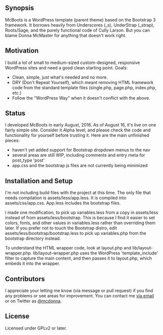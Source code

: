 ## Synopsis

McBoots is a WordPress template (parent theme) based on the Bootstrap 3 framework. It borrows heavily from Underscores (_s), UnderStrap (_strap), Roots/Sage, and the purely functional code of Cully Larson. But you can blame Donna McMaster for anything that doesn't work right.

## Motivation

I build a lot of small to medium-sized custom-designed, responsive WordPress sites and need a good clean starting point. Goals:

* Clean, simple, just what's needed and no more. 
* DRY (Don't Repeat Yourself), which meant removing HTML framework code from the standard template files (single.php, page.php, index.php, etc.)
* Follow the "WordPress Way" when it doesn't conflict with the above. 

## Status

I developed McBoots in early August, 2016. As of August 16, it's live on one fairly simple site. Consider it Alpha level, and please check the code and functionality for yourself before trusting it. Here are the main unfinished pieces: 

* haven't yet added support for Bootstrap dropdown menus to the nav
* several areas are still WIP, including comments and entry meta for post_type 'post'
* app.css and the bootstrap js files are not currently being minimized

## Installation and Setup

I'm not including build files with the project at this time. The only file that needs compilation is assets/less/app.less. It is compiled into assets/css/app.css. App.less includes the bootstrap files. 

I made one modification, to pick up variables.less from a copy in assets/less instead of from assets/less/bootstrap. This is because I find it easier to set colors, fonts, and other values in variables.less rather than overriding them later. If you prefer not to touch the Bootstrap distro, edit assets/less/bootstrap/bootstrap.less to pick up variables.php from the bootstrap directory instead. 

To understand the HTML wrapper code, look at layout.php and lib/layout-wrapper.php. lib/layout-wrapper.php uses the WordPress 'template_include' filter to capture the main content, and then passes it to layout.php, which embeds it into the wrapper. 

## Contributors

I appreciate your letting me know (via message or pull request) if you find any problems or see areas for improvement. You can contact me [via email](https://www.donnamcmaster.com/contact/ "at my website") or on Twitter as [@mcdonna](https://twitter.com/mcdonna). 

## License

Licensed under GPLv2 or later.
